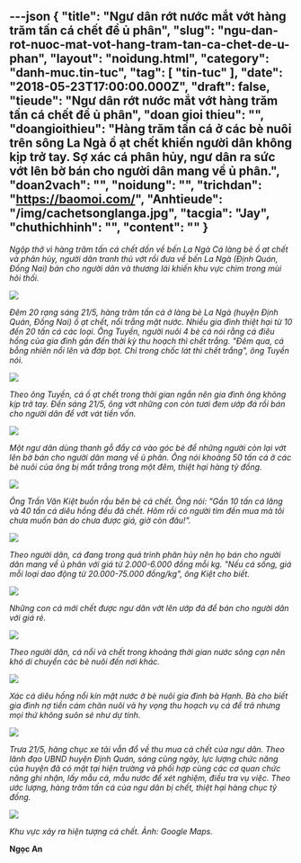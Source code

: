 ---json
{
    "title": "Ngư dân rớt nước mắt vớt hàng trăm tấn cá chết để ủ phân",
    "slug": "ngu-dan-rot-nuoc-mat-vot-hang-tram-tan-ca-chet-de-u-phan",
    "layout": "noidung.html",
    "category": "danh-muc.tin-tuc",
    "tag": [
        "tin-tuc"
    ],
    "date": "2018-05-23T17:00:00.000Z",
    "draft": false,
    "tieude": "Ngư dân rớt nước mắt vớt hàng trăm tấn cá chết để ủ phân",
    "doan gioi thieu": "",
    "doangioithieu": "Hàng trăm tấn cá ở các bè nuôi trên sông La Ngà ồ ạt chết khiến người dân không kịp trở tay. Sợ xác cá phân hủy, ngư dân ra sức vớt lên bờ bán cho người dân mang về ủ phân.",
    "doan2vach": "",
    "noidung": "",
    "trichdan": "https://baomoi.com/",
    "Anhtieude": "/img/cachetsonglanga.jpg",
    "tacgia": "Jay",
    "chuthichhinh": "",
    "__content__": ""
}
---
<p><span style="font-size:14px"><em>Ngộp thở v&igrave; h&agrave;ng trăm tấn c&aacute; chết dồn về bến La Ng&agrave; C&aacute; l&agrave;ng b&egrave; ồ ạt chết v&agrave; ph&acirc;n hủy, người d&acirc;n tranh thủ vớt rồi đưa về bến La Ng&agrave; (Định Qu&aacute;n, Đồng Nai) b&aacute;n cho người d&acirc;n v&agrave; thương l&aacute;i khiến khu vực ch&igrave;m trong m&ugrave;i h&ocirc;i thối.</em></span></p>

<p><span style="font-size:14px"><a href="https://baomoi-photo-1-td.zadn.vn/w1000_r1/18/05/21/61/26115108/1_327954.jpg"><img src="https://baomoi-photo-1-td.zadn.vn/w700_r1/18/05/21/61/26115108/1_327954.jpg" /></a></span></p>

<p><span style="font-size:14px"><em>Đ&ecirc;m 20 rạng s&aacute;ng 21/5, h&agrave;ng trăm tấn c&aacute; ở l&agrave;ng b&egrave; La Ng&agrave; (huyện Định Qu&aacute;n, Đồng Nai) ồ ạt chết, nổi trắng mặt nước. Nhiều gia đ&igrave;nh thiệt hại từ 10 đến 20 tấn c&aacute; c&aacute;c loại. &Ocirc;ng Tuyền, người nu&ocirc;i 4 b&egrave; c&aacute; n&oacute;i rằng c&aacute; đi&ecirc;u hồng của gia đ&igrave;nh gần đến thời kỳ thu hoạch th&igrave; chết trắng. &quot;Đ&ecirc;m qua, c&aacute; bỗng nhi&ecirc;n nổi l&ecirc;n v&agrave; đớp bọt. Chỉ trong chốc l&aacute;t th&igrave; chết trắng&quot;, &ocirc;ng Tuyền n&oacute;i.</em></span></p>

<p><span style="font-size:14px"><a href="https://baomoi-photo-1-td.zadn.vn/w1000_r1/18/05/21/61/26115108/2_404960.jpg"><img src="https://baomoi-photo-1-td.zadn.vn/w700_r1/18/05/21/61/26115108/2_404960.jpg" /></a></span></p>

<p><span style="font-size:14px"><em>Theo &ocirc;ng Tuyền, c&aacute; ồ ạt chết trong thời gian ngắn n&ecirc;n gia đ&igrave;nh &ocirc;ng kh&ocirc;ng kịp trở tay. Đến s&aacute;ng 21/5, &ocirc;ng vớt những con c&ograve;n tươi đem ướp đ&aacute; rồi b&aacute;n cho người d&acirc;n để vớt v&aacute;t tiền vốn.</em></span></p>

<p><span style="font-size:14px"><a href="https://baomoi-photo-1-td.zadn.vn/w1000_r1/18/05/21/61/26115108/3_344383.jpg"><img src="https://baomoi-photo-1-td.zadn.vn/w700_r1/18/05/21/61/26115108/3_344383.jpg" /></a></span></p>

<p><span style="font-size:14px"><em>Một ngư d&acirc;n d&ugrave;ng thanh gỗ đẩy c&aacute; v&agrave;o g&oacute;c b&egrave; để những người c&ograve;n lại vớt l&ecirc;n bờ b&aacute;n cho người d&acirc;n mang về ủ ph&acirc;n. &Ocirc;ng n&oacute;i khoảng 50 tấn c&aacute; ở c&aacute;c b&egrave; nu&ocirc;i của &ocirc;ng bị mất trắng trong một đ&ecirc;m, thiệt hại h&agrave;ng tỷ đồng.</em></span></p>

<p><span style="font-size:14px"><a href="https://baomoi-photo-1-td.zadn.vn/w1000_r1/18/05/21/61/26115108/4_194835.jpg"><img src="https://baomoi-photo-1-td.zadn.vn/w700_r1/18/05/21/61/26115108/4_194835.jpg" /></a></span></p>

<p><span style="font-size:14px"><em>&Ocirc;ng Trần Văn Kiệt buồn rầu b&ecirc;n b&egrave; c&aacute; chết. &Ocirc;ng n&oacute;i: &quot;Gần 10 tấn c&aacute; lăng v&agrave; 40 tấn c&aacute; di&ecirc;u hồng đều đ&atilde; chết. H&ocirc;m rồi c&oacute; người t&igrave;m đến mua m&agrave; t&ocirc;i chưa muốn b&aacute;n do chưa được gi&aacute;, giờ c&ograve;n đ&acirc;u!&quot;.</em></span></p>

<p><span style="font-size:14px"><a href="https://baomoi-photo-1-td.zadn.vn/w1000_r1/18/05/21/61/26115108/5_497959.jpg"><img src="https://baomoi-photo-1-td.zadn.vn/w700_r1/18/05/21/61/26115108/5_497959.jpg" /></a></span></p>

<p><span style="font-size:14px"><em>Theo người d&acirc;n, c&aacute; đang trong qu&aacute; tr&igrave;nh ph&acirc;n hủy n&ecirc;n họ b&aacute;n cho người d&acirc;n mang về ủ ph&acirc;n với gi&aacute; từ 2.000-6.000 đồng mỗi kg. &quot;Nếu c&aacute; sống, gi&aacute; mỗi loại dao động từ 20.000-75.000 đồng/kg&quot;, &ocirc;ng Kiệt cho biết.</em></span></p>

<p><span style="font-size:14px"><a href="https://baomoi-photo-1-td.zadn.vn/w1000_r1/18/05/21/61/26115108/6_319992.jpg"><img src="https://baomoi-photo-1-td.zadn.vn/w700_r1/18/05/21/61/26115108/6_319992.jpg" /></a></span></p>

<p><span style="font-size:14px"><em>Những con c&aacute; mới chết được ngư d&acirc;n vớt l&ecirc;n ướp đ&aacute; để b&aacute;n cho người d&acirc;n với gi&aacute; rẻ.</em></span></p>

<p><span style="font-size:14px"><a href="https://baomoi-photo-1-td.zadn.vn/w1000_r1/18/05/21/61/26115108/7_360211.jpg"><img src="https://baomoi-photo-1-td.zadn.vn/w700_r1/18/05/21/61/26115108/7_360211.jpg" /></a></span></p>

<p><span style="font-size:14px"><em>Theo người d&acirc;n, c&aacute; nổi v&agrave; chết trong khoảng thời gian nước s&ocirc;ng cạn n&ecirc;n kh&oacute; di chuyển c&aacute;c b&egrave; nu&ocirc;i đến nơi kh&aacute;c.</em></span></p>

<p><span style="font-size:14px"><a href="https://baomoi-photo-1-td.zadn.vn/w1000_r1/18/05/21/61/26115108/8_380756.jpg"><img src="https://baomoi-photo-1-td.zadn.vn/w700_r1/18/05/21/61/26115108/8_380756.jpg" /></a></span></p>

<p><span style="font-size:14px"><em>X&aacute;c c&aacute; di&ecirc;u hồng nổi k&iacute;n mặt nước ở b&egrave; nu&ocirc;i gia đ&igrave;nh b&agrave; Hạnh. B&agrave; cho biết gia đ&igrave;nh nợ tiền c&aacute;m chăn nu&ocirc;i v&agrave; hy vọng thu hoạch vụ c&aacute; để trả nhưng mọi thứ kh&ocirc;ng su&ocirc;n sẻ như dự t&iacute;nh.</em></span></p>

<p><span style="font-size:14px"><a href="https://baomoi-photo-1-td.zadn.vn/w1000_r1/18/05/21/61/26115108/9_381003.jpg"><img src="https://baomoi-photo-1-td.zadn.vn/w700_r1/18/05/21/61/26115108/9_381003.jpg" /></a></span></p>

<p><span style="font-size:14px"><em>Trưa 21/5, h&agrave;ng chục xe tải vẫn đổ về thu mua c&aacute; chết của ngư d&acirc;n. Theo l&atilde;nh đạo UBND huyện Định Qu&aacute;n, s&aacute;ng c&ugrave;ng ng&agrave;y, lực lượng chức năng của huyện đ&atilde; c&oacute; mặt tại hiện trường v&agrave; phối hợp c&ugrave;ng c&aacute;c cơ quan chức năng ghi nhận, lấy mẫu c&aacute;, mẫu nước để x&eacute;t nghiệm, điều tra vụ việc. Theo ước lượng, h&agrave;ng trăm tấn c&aacute; của ngư d&acirc;n bị chết, thiệt hại h&agrave;ng chục tỷ đồng.</em></span></p>

<p><span style="font-size:14px"><a href="https://baomoi-photo-1-td.zadn.vn/w1000_r1/18/05/21/61/26115108/10_104602.jpg"><img src="https://baomoi-photo-1-td.zadn.vn/w700_r1/18/05/21/61/26115108/10_104602.jpg" /></a></span></p>

<p><span style="font-size:14px"><em>Khu vực xảy ra hiện tượng c&aacute; chết. Ảnh: Google Maps.</em></span></p>

<p><span style="font-size:14px"><strong>Ngọc An</strong></span></p>

